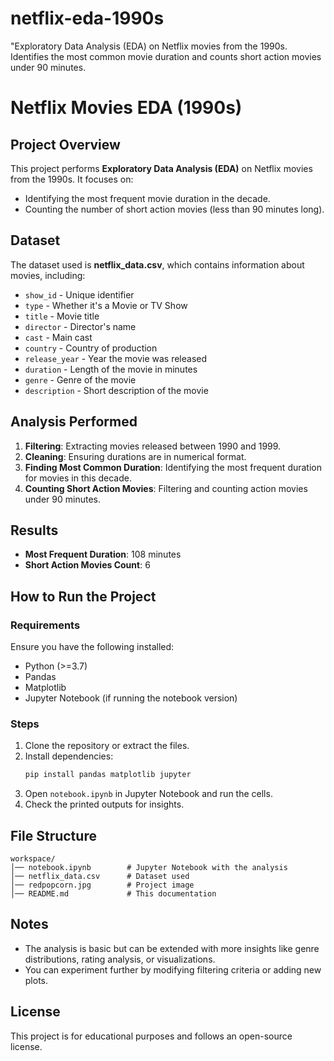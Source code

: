 # netflix-eda-1990s
"Exploratory Data Analysis (EDA) on Netflix movies from the 1990s. Identifies the most common movie duration and counts short action movies under 90 minutes.

# Netflix Movies EDA (1990s)

## Project Overview
This project performs **Exploratory Data Analysis (EDA)** on Netflix movies from the 1990s. It focuses on:
- Identifying the most frequent movie duration in the decade.
- Counting the number of short action movies (less than 90 minutes long).

## Dataset
The dataset used is **netflix_data.csv**, which contains information about movies, including:
- `show_id` - Unique identifier
- `type` - Whether it's a Movie or TV Show
- `title` - Movie title
- `director` - Director's name
- `cast` - Main cast
- `country` - Country of production
- `release_year` - Year the movie was released
- `duration` - Length of the movie in minutes
- `genre` - Genre of the movie
- `description` - Short description of the movie

## Analysis Performed
1. **Filtering**: Extracting movies released between 1990 and 1999.
2. **Cleaning**: Ensuring durations are in numerical format.
3. **Finding Most Common Duration**: Identifying the most frequent duration for movies in this decade.
4. **Counting Short Action Movies**: Filtering and counting action movies under 90 minutes.

## Results
- **Most Frequent Duration**: 108 minutes
- **Short Action Movies Count**: 6

## How to Run the Project
### Requirements
Ensure you have the following installed:
- Python (>=3.7)
- Pandas
- Matplotlib
- Jupyter Notebook (if running the notebook version)

### Steps
1. Clone the repository or extract the files.
2. Install dependencies:
   ```sh
   pip install pandas matplotlib jupyter
   ```
3. Open `notebook.ipynb` in Jupyter Notebook and run the cells.
4. Check the printed outputs for insights.

## File Structure
```
workspace/
│── notebook.ipynb        # Jupyter Notebook with the analysis
│── netflix_data.csv      # Dataset used
│── redpopcorn.jpg        # Project image
│── README.md             # This documentation
```

## Notes
- The analysis is basic but can be extended with more insights like genre distributions, rating analysis, or visualizations.
- You can experiment further by modifying filtering criteria or adding new plots.

## License
This project is for educational purposes and follows an open-source license.


